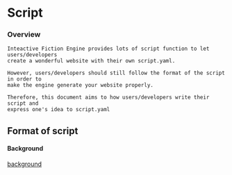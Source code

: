 # Script 

### Overview

```
Inteactive Fiction Engine provides lots of script function to let users/developers
create a wonderful website with their own script.yaml.

However, users/developers should still follow the format of the script in order to
make the engine generate your website properly.

Therefore, this document aims to how users/developers write their script and
express one's idea to script.yaml
```


## Format of script

#### Background
[background](/background.md)
